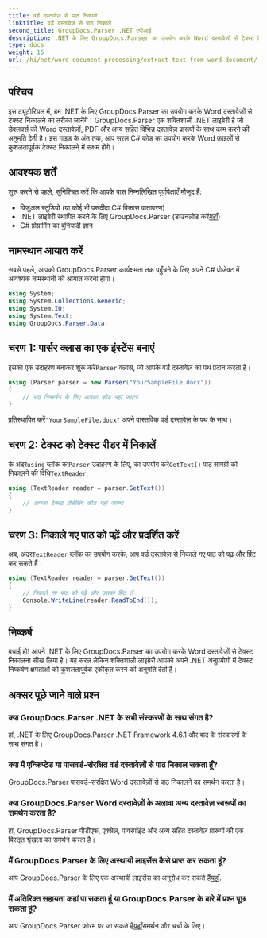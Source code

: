 ```yaml
---
title: वर्ड दस्तावेज़ से पाठ निकालें
linktitle: वर्ड दस्तावेज़ से पाठ निकालें
second_title: GroupDocs.Parser .NET एपीआई
description: .NET के लिए GroupDocs.Parser का उपयोग करके Word दस्तावेज़ों से टेक्स्ट निकालने का तरीका जानें। कोड उदाहरणों के साथ चरण-दर-चरण मार्गदर्शिका।
type: docs
weight: 15
url: /hi/net/word-document-processing/extract-text-from-word-document/
---
```

## परिचय
इस ट्यूटोरियल में, हम .NET के लिए GroupDocs.Parser का उपयोग करके Word दस्तावेज़ों से टेक्स्ट निकालने का तरीका जानेंगे। GroupDocs.Parser एक शक्तिशाली .NET लाइब्रेरी है जो डेवलपर्स को Word दस्तावेज़ों, PDF और अन्य सहित विभिन्न दस्तावेज़ प्रारूपों के साथ काम करने की अनुमति देती है। इस गाइड के अंत तक, आप सरल C# कोड का उपयोग करके Word फ़ाइलों से कुशलतापूर्वक टेक्स्ट निकालने में सक्षम होंगे।
## आवश्यक शर्तें
शुरू करने से पहले, सुनिश्चित करें कि आपके पास निम्नलिखित पूर्वापेक्षाएँ मौजूद हैं:
- विजुअल स्टूडियो (या कोई भी पसंदीदा C# विकास वातावरण)
- .NET लाइब्रेरी स्थापित करने के लिए GroupDocs.Parser (डाउनलोड करें[यहाँ](https://releases.groupdocs.com/parser/net/))
- C# प्रोग्रामिंग का बुनियादी ज्ञान

## नामस्थान आयात करें
सबसे पहले, आपको GroupDocs.Parser कार्यक्षमता तक पहुँचने के लिए अपने C# प्रोजेक्ट में आवश्यक नामस्थानों को आयात करना होगा।
```csharp
using System;
using System.Collections.Generic;
using System.IO;
using System.Text;
using GroupDocs.Parser.Data;
```
## चरण 1: पार्सर क्लास का एक इंस्टेंस बनाएं
 इसका एक उदाहरण बनाकर शुरू करें`Parser` क्लास, जो आपके वर्ड दस्तावेज़ का पथ प्रदान करता है।
```csharp
using (Parser parser = new Parser("YourSampleFile.docx"))
{
    // पाठ निष्कर्षण के लिए आपका कोड यहां जाएगा
}
```
 प्रतिस्थापित करें`"YourSampleFile.docx"` अपने वास्तविक वर्ड दस्तावेज़ के पथ के साथ।
## चरण 2: टेक्स्ट को टेक्स्ट रीडर में निकालें
 के अंदर`using` ब्लॉक का`Parser` उदाहरण के लिए, का उपयोग करें`GetText()` पाठ सामग्री को निकालने की विधि`TextReader`.
```csharp
using (TextReader reader = parser.GetText())
{
    // आपका टेक्स्ट प्रोसेसिंग कोड यहां जाएगा
}
```
## चरण 3: निकाले गए पाठ को पढ़ें और प्रदर्शित करें
 अब, अंदर`TextReader` ब्लॉक का उपयोग करके, आप वर्ड दस्तावेज़ से निकाले गए पाठ को पढ़ और प्रिंट कर सकते हैं।
```csharp
using (TextReader reader = parser.GetText())
{
    // निकाले गए पाठ को पढ़ें और उसका प्रिंट लें
    Console.WriteLine(reader.ReadToEnd());
}
```

## निष्कर्ष
बधाई हो! आपने .NET के लिए GroupDocs.Parser का उपयोग करके Word दस्तावेज़ों से टेक्स्ट निकालना सीख लिया है। यह सरल लेकिन शक्तिशाली लाइब्रेरी आपको अपने .NET अनुप्रयोगों में टेक्स्ट निष्कर्षण क्षमताओं को कुशलतापूर्वक एकीकृत करने की अनुमति देती है।

## अक्सर पूछे जाने वाले प्रश्न
### क्या GroupDocs.Parser .NET के सभी संस्करणों के साथ संगत है?
हां, .NET के लिए GroupDocs.Parser .NET Framework 4.6.1 और बाद के संस्करणों के साथ संगत है।
### क्या मैं एन्क्रिप्टेड या पासवर्ड-संरक्षित वर्ड दस्तावेज़ों से पाठ निकाल सकता हूँ?
GroupDocs.Parser पासवर्ड-संरक्षित Word दस्तावेज़ों से पाठ निकालने का समर्थन करता है।
### क्या GroupDocs.Parser Word दस्तावेज़ों के अलावा अन्य दस्तावेज़ स्वरूपों का समर्थन करता है?
हां, GroupDocs.Parser पीडीएफ, एक्सेल, पावरपॉइंट और अन्य सहित दस्तावेज़ प्रारूपों की एक विस्तृत श्रृंखला का समर्थन करता है।
### मैं GroupDocs.Parser के लिए अस्थायी लाइसेंस कैसे प्राप्त कर सकता हूं?
 आप GroupDocs.Parser के लिए एक अस्थायी लाइसेंस का अनुरोध कर सकते हैं[यहाँ](https://purchase.groupdocs.com/temporary-license/).
### मैं अतिरिक्त सहायता कहां पा सकता हूं या GroupDocs.Parser के बारे में प्रश्न पूछ सकता हूं?
 आप GroupDocs.Parser फ़ोरम पर जा सकते हैं[यहाँ](https://forum.groupdocs.com/c/parser/17)समर्थन और चर्चा के लिए।